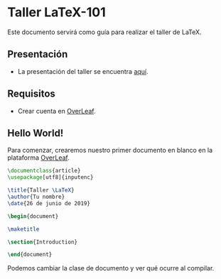 # Taller LaTeX-101

Este documento servirá como guía para realizar el taller de LaTeX.

## Presentación

* La presentación del taller se encuentra [aquí](https://github.com/next-security-lab/latex-101/blob/master/_Ninja__Taller_LaTeX_101.pdf).

## Requisitos

* Crear cuenta en [OverLeaf](https://www.overleaf.com).

## Hello World!

Para comenzar, crearemos nuestro primer documento en blanco en la plataforma [OverLeaf](https://www.overleaf.com).

```latex
\documentclass{article}
\usepackage[utf8]{inputenc}

\title{Taller \LaTeX}
\author{Tu nombre}
\date{26 de junio de 2019}

\begin{document}

\maketitle

\section{Introduction}

\end{document}
```

Podemos cambiar la clase de documento y ver qué ocurre al compilar.
